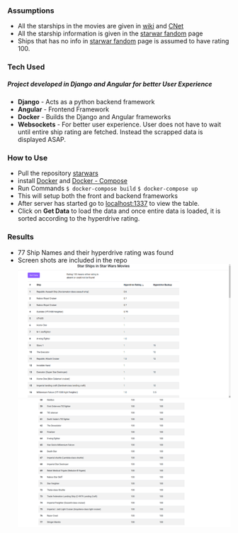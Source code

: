 ### Assumptions

- All the starships in the movies are given in [wiki](https://en.wikipedia.org/wiki/List_of_Star_Wars_spacecraft "wiki") and [CNet](https://www.cnet.com/pictures/star-wars-spaceships-ranked-by-power-speed/ "CNet")
- All the starship information is given in the [starwar fandom](https://starwars.fandom.com/wiki/Main_Page "starwar fandom") page
- Ships that has no info in [starwar fandom](https://starwars.fandom.com/wiki/Main_Page "starwar fandom") page is assumed to have rating 100.

### Tech Used
##### Project developed in Django and Angular for better User Experience
- **Django** - Acts as a python backend framework
- **Angular** - Frontend Framework
- **Docker** - Builds the Django and Angular frameworks
- **Websockets** - For better user experience. User does not have to wait until entire ship rating are fetched. Instead the scrapped data is displayed ASAP.

### How to Use
- Pull the repository [starwars](https://github.com/Jopaul-John/starwars "starwars")
- install [Docker](https://docs.docker.com/engine/install/ "Docker") and [Docker - Compose](https://docs.docker.com/compose/install/ "compose") 
- Run Commands
`$ docker-compose build`
`$ docker-compose up`
- This will setup both the front and backend frameworks
- After server has started go to [localhost:1337](http://localhost:1337/ "localhost:1337") to view the table.
- Click on **Get Data** to load the data and once entire data is loaded, it is sorted according to the hyperdrive rating.
### Results
- 77 Ship Names and their hyperdrive rating was found
- Screen shots are included in the repo
![screen shot 1](starwars1.png "Screen shot 1")
![screen shot 2](starwars2.png "Screen shot 2")
